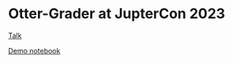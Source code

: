 # Otter-Grader at JupterCon 2023

[Talk](https://cfp.jupytercon.com/2023/talk/XABS9S/)

[Demo notebook](https://chrispyles.io/otter-grader-jupytercon-2023/lab/index.html?path=out/autograder/proj03.ipynb)
